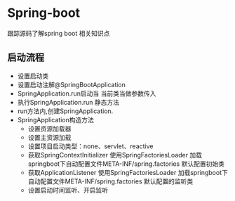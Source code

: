 # Spring-boot
跟踪源码了解spring boot 相关知识点
## 启动流程
* 设置启动类
* 设置启动注解@SpringBootApplication
* SpringApplication.run启动当 当前类当做参数传入
* 执行SpringApplication.run 静态方法
* run方法内,创建SpringApplication.
* SpringApplication构造方法
    * 设置资源加载器
    * 设置主资源加载
    * 设置项目启动类型：none、servlet、reactive
    * 获取SpringContextInitializer 使用SpringFactoriesLoader 加载springboot下自动配置文件META-INF/spring.factories 默认配置初始类
    * 获取ApplicationListener  使用SpringFactoriesLoader 加载springboot下自动配置文件META-INF/spring.factories 默认配置的监听类
    * 设置启动时间监听、开启监听
    
    
    

